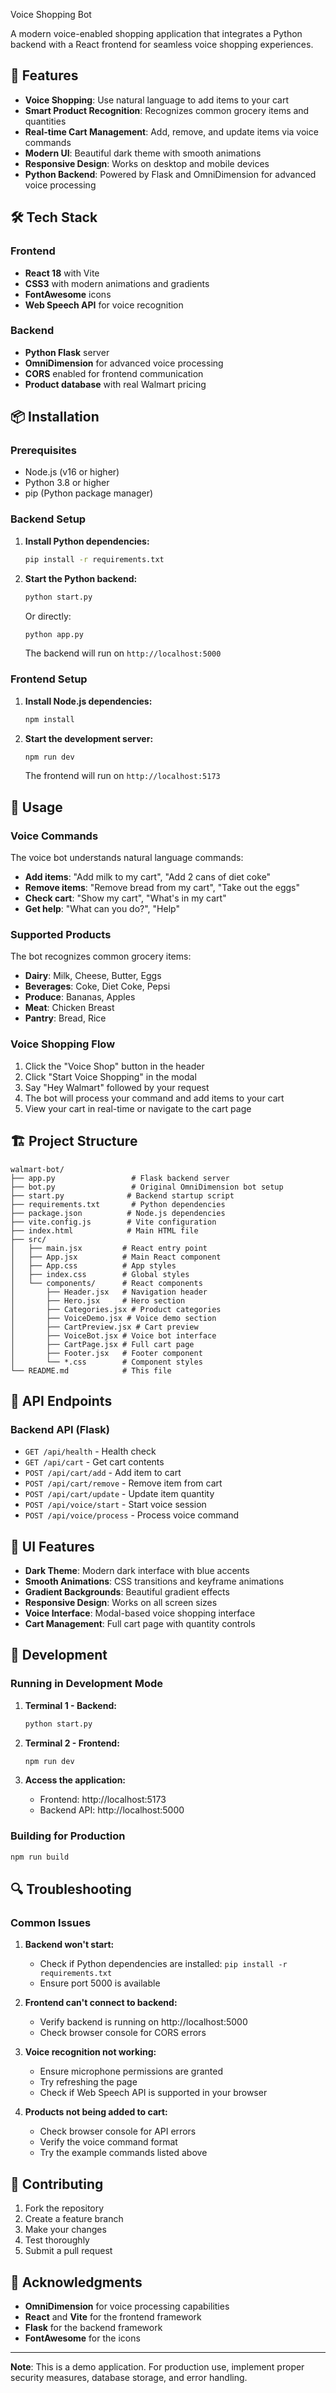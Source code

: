 Voice Shopping Bot

A modern voice-enabled shopping application that integrates a Python backend with a React frontend for seamless voice shopping experiences.

## 🚀 Features

- **Voice Shopping**: Use natural language to add items to your cart
- **Smart Product Recognition**: Recognizes common grocery items and quantities
- **Real-time Cart Management**: Add, remove, and update items via voice commands
- **Modern UI**: Beautiful dark theme with smooth animations
- **Responsive Design**: Works on desktop and mobile devices
- **Python Backend**: Powered by Flask and OmniDimension for advanced voice processing

## 🛠️ Tech Stack

### Frontend
- **React 18** with Vite
- **CSS3** with modern animations and gradients
- **FontAwesome** icons
- **Web Speech API** for voice recognition

### Backend
- **Python Flask** server
- **OmniDimension** for advanced voice processing
- **CORS** enabled for frontend communication
- **Product database** with real Walmart pricing

## 📦 Installation

### Prerequisites
- Node.js (v16 or higher)
- Python 3.8 or higher
- pip (Python package manager)

### Backend Setup

1. **Install Python dependencies:**
   ```bash
   pip install -r requirements.txt
   ```

2. **Start the Python backend:**
   ```bash
   python start.py
   ```
   Or directly:
   ```bash
   python app.py
   ```

   The backend will run on `http://localhost:5000`

### Frontend Setup

1. **Install Node.js dependencies:**
   ```bash
   npm install
   ```

2. **Start the development server:**
   ```bash
   npm run dev
   ```

   The frontend will run on `http://localhost:5173`

## 🎯 Usage

### Voice Commands

The voice bot understands natural language commands:

- **Add items**: "Add milk to my cart", "Add 2 cans of diet coke"
- **Remove items**: "Remove bread from my cart", "Take out the eggs"
- **Check cart**: "Show my cart", "What's in my cart"
- **Get help**: "What can you do?", "Help"

### Supported Products

The bot recognizes common grocery items:
- **Dairy**: Milk, Cheese, Butter, Eggs
- **Beverages**: Coke, Diet Coke, Pepsi
- **Produce**: Bananas, Apples
- **Meat**: Chicken Breast
- **Pantry**: Bread, Rice

### Voice Shopping Flow

1. Click the "Voice Shop" button in the header
2. Click "Start Voice Shopping" in the modal
3. Say "Hey Walmart" followed by your request
4. The bot will process your command and add items to your cart
5. View your cart in real-time or navigate to the cart page

## 🏗️ Project Structure

```
walmart-bot/
├── app.py                 # Flask backend server
├── bot.py                 # Original OmniDimension bot setup
├── start.py              # Backend startup script
├── requirements.txt       # Python dependencies
├── package.json          # Node.js dependencies
├── vite.config.js        # Vite configuration
├── index.html            # Main HTML file
├── src/
│   ├── main.jsx         # React entry point
│   ├── App.jsx          # Main React component
│   ├── App.css          # App styles
│   ├── index.css        # Global styles
│   └── components/      # React components
│       ├── Header.jsx   # Navigation header
│       ├── Hero.jsx     # Hero section
│       ├── Categories.jsx # Product categories
│       ├── VoiceDemo.jsx # Voice demo section
│       ├── CartPreview.jsx # Cart preview
│       ├── VoiceBot.jsx # Voice bot interface
│       ├── CartPage.jsx # Full cart page
│       ├── Footer.jsx   # Footer component
│       └── *.css        # Component styles
└── README.md            # This file
```

## 🔧 API Endpoints

### Backend API (Flask)

- `GET /api/health` - Health check
- `GET /api/cart` - Get cart contents
- `POST /api/cart/add` - Add item to cart
- `POST /api/cart/remove` - Remove item from cart
- `POST /api/cart/update` - Update item quantity
- `POST /api/voice/start` - Start voice session
- `POST /api/voice/process` - Process voice command

## 🎨 UI Features

- **Dark Theme**: Modern dark interface with blue accents
- **Smooth Animations**: CSS transitions and keyframe animations
- **Gradient Backgrounds**: Beautiful gradient effects
- **Responsive Design**: Works on all screen sizes
- **Voice Interface**: Modal-based voice shopping interface
- **Cart Management**: Full cart page with quantity controls

## 🚀 Development

### Running in Development Mode

1. **Terminal 1 - Backend:**
   ```bash
   python start.py
   ```

2. **Terminal 2 - Frontend:**
   ```bash
   npm run dev
   ```

3. **Access the application:**
   - Frontend: http://localhost:5173
   - Backend API: http://localhost:5000

### Building for Production

```bash
npm run build
```

## 🔍 Troubleshooting

### Common Issues

1. **Backend won't start:**
   - Check if Python dependencies are installed: `pip install -r requirements.txt`
   - Ensure port 5000 is available

2. **Frontend can't connect to backend:**
   - Verify backend is running on http://localhost:5000
   - Check browser console for CORS errors

3. **Voice recognition not working:**
   - Ensure microphone permissions are granted
   - Try refreshing the page
   - Check if Web Speech API is supported in your browser

4. **Products not being added to cart:**
   - Check browser console for API errors
   - Verify the voice command format
   - Try the example commands listed above

## 🤝 Contributing

1. Fork the repository
2. Create a feature branch
3. Make your changes
4. Test thoroughly
5. Submit a pull request

## 🙏 Acknowledgments

- **OmniDimension** for voice processing capabilities
- **React** and **Vite** for the frontend framework
- **Flask** for the backend framework
- **FontAwesome** for the icons

---

**Note**: This is a demo application. For production use, implement proper security measures, database storage, and error handling. 
